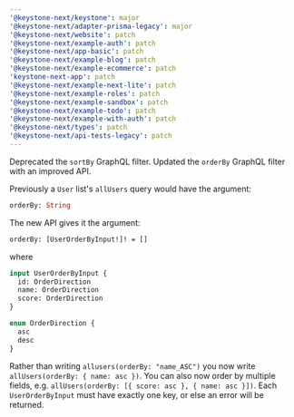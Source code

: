 ```yaml
---
'@keystone-next/keystone': major
'@keystone-next/adapter-prisma-legacy': major
'@keystone-next/website': patch
'@keystone-next/example-auth': patch
'@keystone-next/app-basic': patch
'@keystone-next/example-blog': patch
'@keystone-next/example-ecommerce': patch
'keystone-next-app': patch
'@keystone-next/example-next-lite': patch
'@keystone-next/example-roles': patch
'@keystone-next/example-sandbox': patch
'@keystone-next/example-todo': patch
'@keystone-next/example-with-auth': patch
'@keystone-next/types': patch
'@keystone-next/api-tests-legacy': patch
---
```


Deprecated the `sortBy` GraphQL filter. Updated the `orderBy` GraphQL filter with an improved API.

Previously a `User` list's `allUsers` query would have the argument:

```graphql
orderBy: String
```

The new API gives it the argument:

```graphql
orderBy: [UserOrderByInput!]! = []
```

where

```graphql
input UserOrderByInput {
  id: OrderDirection
  name: OrderDirection
  score: OrderDirection
}

enum OrderDirection {
  asc
  desc
}
```

Rather than writing `allusers(orderBy: "name_ASC")` you now write `allUsers(orderBy: { name: asc })`. You can also now order by multiple fields, e.g. `allUsers(orderBy: [{ score: asc }, { name: asc }])`. Each `UserOrderByInput` must have exactly one key, or else an error will be returned.
